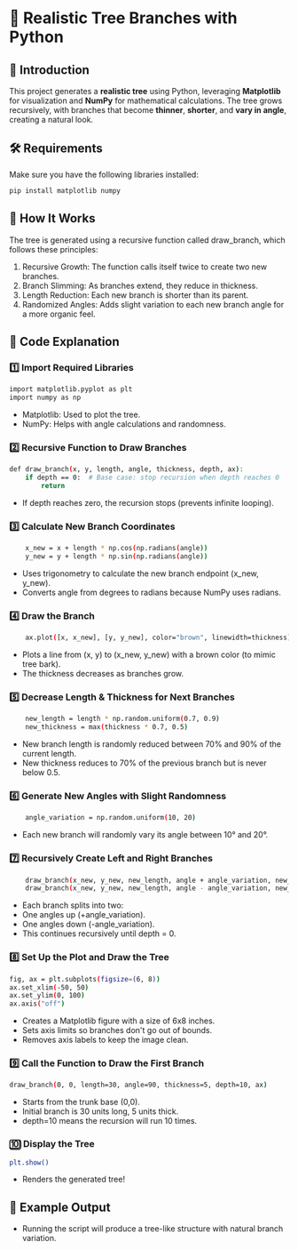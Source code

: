 # 🌳 Realistic Tree Branches with Python

## 📌 Introduction
This project generates a **realistic tree** using Python, leveraging **Matplotlib** for visualization and **NumPy** for mathematical calculations. The tree grows recursively, with branches that become **thinner**, **shorter**, and **vary in angle**, creating a natural look.

## 🛠️ Requirements
Make sure you have the following libraries installed:
```bash
pip install matplotlib numpy
```

## 🚀 How It Works
The tree is generated using a recursive function called draw_branch, which follows these principles:

1. Recursive Growth: The function calls itself twice to create two new branches.
2. Branch Slimming: As branches extend, they reduce in thickness.
3. Length Reduction: Each new branch is shorter than its parent.
4. Randomized Angles: Adds slight variation to each new branch angle for a more organic feel.
   
## 📜 Code Explanation

### 1️⃣ Import Required Libraries
```bash
import matplotlib.pyplot as plt
import numpy as np
```
- Matplotlib: Used to plot the tree.
- NumPy: Helps with angle calculations and randomness.
  
### 2️⃣ Recursive Function to Draw Branches
```bash
def draw_branch(x, y, length, angle, thickness, depth, ax):
    if depth == 0:  # Base case: stop recursion when depth reaches 0
        return
```
- If depth reaches zero, the recursion stops (prevents infinite looping).
  
### 3️⃣ Calculate New Branch Coordinates
```bash
    x_new = x + length * np.cos(np.radians(angle))
    y_new = y + length * np.sin(np.radians(angle))
```
- Uses trigonometry to calculate the new branch endpoint (x_new, y_new).
- Converts angle from degrees to radians because NumPy uses radians.
  
### 4️⃣ Draw the Branch
```bash
    ax.plot([x, x_new], [y, y_new], color="brown", linewidth=thickness)
```
- Plots a line from (x, y) to (x_new, y_new) with a brown color (to mimic tree bark).
- The thickness decreases as branches grow.
  
### 5️⃣ Decrease Length & Thickness for Next Branches
```bash
    new_length = length * np.random.uniform(0.7, 0.9)
    new_thickness = max(thickness * 0.7, 0.5)
```
- New branch length is randomly reduced between 70% and 90% of the current length.
- New thickness reduces to 70% of the previous branch but is never below 0.5.

### 6️⃣ Generate New Angles with Slight Randomness
```bash
    angle_variation = np.random.uniform(10, 20)
```
- Each new branch will randomly vary its angle between 10° and 20°.

### 7️⃣ Recursively Create Left and Right Branches
```bash
    draw_branch(x_new, y_new, new_length, angle + angle_variation, new_thickness, depth - 1, ax)
    draw_branch(x_new, y_new, new_length, angle - angle_variation, new_thickness, depth - 1, ax)
```
- Each branch splits into two:
- One angles up (+angle_variation).
- One angles down (-angle_variation).
- This continues recursively until depth = 0.

### 8️⃣ Set Up the Plot and Draw the Tree
```bash
fig, ax = plt.subplots(figsize=(6, 8))
ax.set_xlim(-50, 50)
ax.set_ylim(0, 100)
ax.axis("off")
```
- Creates a Matplotlib figure with a size of 6x8 inches.
- Sets axis limits so branches don't go out of bounds.
- Removes axis labels to keep the image clean.

### 9️⃣ Call the Function to Draw the First Branch
```bash
draw_branch(0, 0, length=30, angle=90, thickness=5, depth=10, ax)
```
- Starts from the trunk base (0,0).
- Initial branch is 30 units long, 5 units thick.
- depth=10 means the recursion will run 10 times.
  
### 🔟 Display the Tree
```bash
plt.show()
```
- Renders the generated tree!

## 🎨 Example Output
- Running the script will produce a tree-like structure with natural branch variation.
